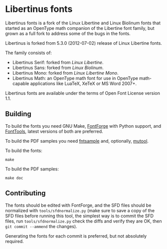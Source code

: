 Libertinus fonts
================

Libertinus fonts is a fork of the Linux Libertine and Linux Biolinum fonts that
started as an OpenType math companion of the Libertine font family, but grown
as a full fork to address some of the bugs in the fonts.

Libertinus is forked from 5.3.0 (2012-07-02) release of Linux Libertine fonts.

The family consists of:

* Libertinus Serif: forked from *Linux Libertine*.
* Libertinus Sans: forked from *Linux Biolinum*.
* Libertinus Mono: forked from *Linux Libertine Mono*.
* Libertinus Math: an OpenType math font for use in OpenType math-capable
  applications like LuaTeX, XeTeX or MS Word 2007+.

Libertinus fonts are available under the terms of Open Font License version
1.1.

Building
--------
To build the fonts you need GNU Make, [FontForge][1] with Python support, and
[FontTools][2], latest versions of both are preferred.

To build the PDF samples you need [fntsample][3] and, optionally, [mutool][4].

To build the fonts:

    make

To build the PDF samples:

    make doc

Contributing
------------
The fonts should be edited with FontForge, and the SFD files should be
normalized with `tools/sfdnormalize.py` (make sure to save a copy of the SFD
files before running this tool, the simplest way is to commit the SFD files,
run `tools/sfdnormalize.py` check the diffs and verify they are OK, then `git
commit --ammend` the changes).

Generating the fonts for each commit is preferred, but not absolutely required.

[1]: https://fontforge.github.io
[2]: https://github.com/fonttools/fonttools
[3]: https://github.com/eugmes/fntsample
[4]: https://mupdf.com/
